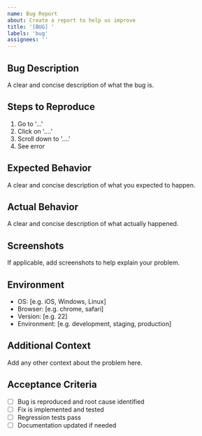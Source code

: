 ```yaml
---
name: Bug Report
about: Create a report to help us improve
title: '[BUG] '
labels: 'bug'
assignees: ''
---
```


## Bug Description
A clear and concise description of what the bug is.

## Steps to Reproduce
1. Go to '...'
2. Click on '....'
3. Scroll down to '....'
4. See error

## Expected Behavior
A clear and concise description of what you expected to happen.

## Actual Behavior
A clear and concise description of what actually happened.

## Screenshots
If applicable, add screenshots to help explain your problem.

## Environment
- OS: [e.g. iOS, Windows, Linux]
- Browser: [e.g. chrome, safari]
- Version: [e.g. 22]
- Environment: [e.g. development, staging, production]

## Additional Context
Add any other context about the problem here.

## Acceptance Criteria
- [ ] Bug is reproduced and root cause identified
- [ ] Fix is implemented and tested
- [ ] Regression tests pass
- [ ] Documentation updated if needed